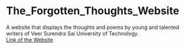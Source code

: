 # The_Forgotten_Thoughts_Website

A website that displays the thoughts and poems by young and talented writers of Veer Surendra Sai University of Technology.
</br>
[Link of the Website](https://the-forgotten-thoughts.firebaseapp.com/)

